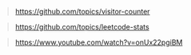 > <https://github.com/topics/visitor-counter>

> <https://github.com/topics/leetcode-stats>

> <https://www.youtube.com/watch?v=onUx22pgiBM>
